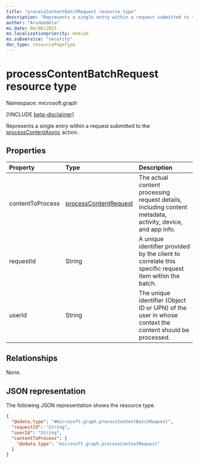 ```yaml
---
title: "processContentBatchRequest resource type"
description: "Represents a single entry within a request submitted to the processContentAsync action."
author: "ArunGedela"
ms.date: 04/08/2025
ms.localizationpriority: medium
ms.subservice: "security"
doc_type: resourcePageType
---
```


# processContentBatchRequest resource type

Namespace: microsoft.graph

[!INCLUDE [beta-disclaimer](../../includes/beta-disclaimer.md)]

Represents a single entry within a request submitted to the [processContentAsync](../api/tenantdatasecurityandgovernance-processcontentasync.md) action.

## Properties

| Property         | Type                                                                                               | Description                                                                                               |
| :--------------- | :------------------------------------------------------------------------------------------------- | :-------------------------------------------------------------------------------------------------------- |
| contentToProcess | [processContentRequest](../resources/processcontentrequest.md)                                     | The actual content processing request details, including content metadata, activity, device, and app info. |
| requestId        | String                                                                                             | A unique identifier provided by the client to correlate this specific request item within the batch.        |
| userId           | String                                                                                             | The unique identifier (Object ID or UPN) of the user in whose context the content should be processed.   |

## Relationships

None.

## JSON representation

The following JSON representation shows the resource type.
<!-- {
  "blockType": "resource",
  "@odata.type": "microsoft.graph.processContentBatchRequest",
  "openType": false
}
-->
``` json
{
  "@odata.type": "#microsoft.graph.processContentBatchRequest",
  "requestId": "String",
  "userId": "String",
  "contentToProcess": {
    "@odata.type": "microsoft.graph.processContentRequest"
  }
}
```
